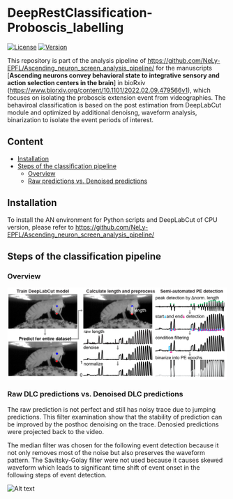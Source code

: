 # DeepRestClassification-Proboscis_labelling
[![License](https://img.shields.io/badge/License-Apache%202.0-blue.svg)](https://opensource.org/licenses/Apache-2.0)
[![Version](https://badge.fury.io/gh/tterb%2FHyde.svg)](https://badge.fury.io/gh/tterb%2FHyde)

This repository is part of the analysis pipeline of https://github.com/NeLy-EPFL/Ascending_neuron_screen_analysis_pipeline/ for the manuscripts [**Ascending neurons convey behavioral state to integrative sensory and action selection centers in the brain**] in bioRxiv (https://www.biorxiv.org/content/10.1101/2022.02.09.479566v1), which focuses on isolating the proboscis extension event from videographies. The behaviroal classification is based on the post estimation from DeepLabCut module and optimized by additional denoisng, waveform analysis, binarization to isolate the event periods of interest.

## Content
- [Installation](#installation)
- [Steps of the classification pipeline](#reproducing-the-figures)
  - [Overview](#overview)
  - [Raw predictions vs. Denoised predictions]((#Raw-DLC-predictions-vs.-Denoised-predictions))



## Installation
To install the AN environment for Python scripts and DeepLabCut of CPU version, please refer to https://github.com/NeLy-EPFL/Ascending_neuron_screen_analysis_pipeline/



## Steps of the classification pipeline

### Overview
<p align="left">
  <img align="center" width="780" src="/images/Diagram.png">
</p>



### Raw DLC predictions vs. Denoised DLC predictions
The raw prediction is not perfect and still has noisy trace due to jumping predictions.
This filter examination show that the stability of prediction can be improved by the posthoc denoising on the trace. Denosied predictions were projected back to the video.

The median filter was chosen for the following event detection because it not only removes most of the noise but also preserves the waveform pattern. The Savitsky-Golay filter were not used because it causes skewed waveform which leads to significant time shift of event onset in the following steps of event detection. 

![Alt text](./images/Raw_vs_Filtered.gif?raw=true "Raw_vs_Filtered")



